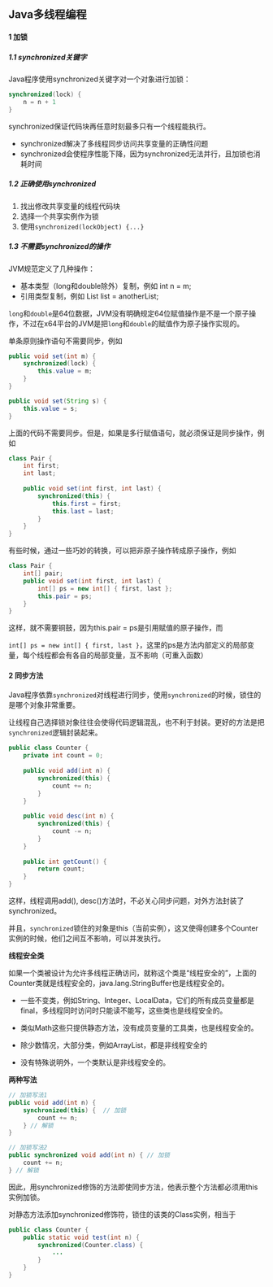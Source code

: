 ## Java多线程编程

#### 1 加锁

##### 1.1 **synchronized关键字**

Java程序使用synchronized关键字对一个对象进行加锁：

```java
synchronized(lock) {
    n = n + 1
}
```

synchronized保证代码块再任意时刻最多只有一个线程能执行。

* synchronized解决了多线程同步访问共享变量的正确性问题
* synchronized会使程序性能下降，因为synchronized无法并行，且加锁也消耗时间

##### 1.2 **正确使用synchronized**

1. 找出修改共享变量的线程代码块
2. 选择一个共享实例作为锁
3. 使用`synchronized(lockObject) {...}`

##### 1.3 不需要synchronized的操作

JVM规范定义了几种操作：

* 基本类型（long和double除外）复制，例如 int n = m;
* 引用类型复制，例如 List<String> list = anotherList;

`long`和`double`是64位数据，JVM没有明确规定64位赋值操作是不是一个原子操作，不过在x64平台的JVM是把`long`和`double`的赋值作为原子操作实现的。

单条原则操作语句不需要同步，例如

```java
public void set(int m) {
	synchronized(lock) {
        this.value = m;
    }
}

public void set(String s) {
    this.value = s;
}
```

上面的代码不需要同步。但是，如果是多行赋值语句，就必须保证是同步操作，例如

```java
class Pair {
    int first;
    int last;
    
    public void set(int first, int last) {
        synchronized(this) {
            this.first = first;
            this.last = last;
        }
    }
}
```

有些时候，通过一些巧妙的转换，可以把非原子操作转成原子操作，例如

```java
class Pair {
    int[] pair;
    public void set(int first, int last) {
        int[] ps = new int[] { first, last };
        this.pair = ps;
    }
}
```

这样，就不需要铜鼓，因为this.pair = ps是引用赋值的原子操作，而

`int[] ps = new int[] { first, last }`，这里的ps是方法内部定义的局部变量，每个线程都会有各自的局部变量，互不影响（可重入函数）

#### 2 同步方法

Java程序依靠`synchronized`对线程进行同步，使用`synchronized`的时候，锁住的是哪个对象非常重要。

让线程自己选择锁对象往往会使得代码逻辑混乱，也不利于封装。更好的方法是把`synchronized`逻辑封装起来。

```java
public class Counter {
    private int count = 0;
    
    public void add(int n) {
        synchronized(this) {
            count += n;
        }
    }
    
    public void desc(int n) {
        synchronized(this) {
            count -= n;
        }
    }
    
    public int getCount() {
        return count;
    }
}
```

这样，线程调用add(), desc()方法时，不必关心同步问题，对外方法封装了synchronized。

并且，`synchronized`锁住的对象是this（当前实例），这又使得创建多个Counter实例的时候，他们之间互不影响，可以并发执行。

**线程安全类**

如果一个类被设计为允许多线程正确访问，就称这个类是“线程安全的”，上面的Counter类就是线程安全的，java.lang.StringBuffer也是线程安全的。

* 一些不变类，例如String、Integer、LocalData，它们的所有成员变量都是final，多线程同时访问时只能读不能写，这些类也是线程安全的。

* 类似Math这些只提供静态方法，没有成员变量的工具类，也是线程安全的。
* 除少数情况，大部分类，例如ArrayList，都是非线程安全的
* 没有特殊说明外，一个类默认是非线程安全的。

**两种写法**

```java
// 加锁写法1
public void add(int n) {
    synchronized(this) {  // 加锁
        count += n;
    } // 解锁
}

// 加锁写法2
public synchronized void add(int n) { // 加锁
    count += n;
} // 解锁
```

因此，用synchronized修饰的方法即使同步方法，他表示整个方法都必须用this实例加锁。

对静态方法添加synchronized修饰符，锁住的该类的Class实例，相当于

```java
public class Counter {
    public static void test(int n) {
        synchronized(Counter.class) {
            ...
        }
    }
}
```



